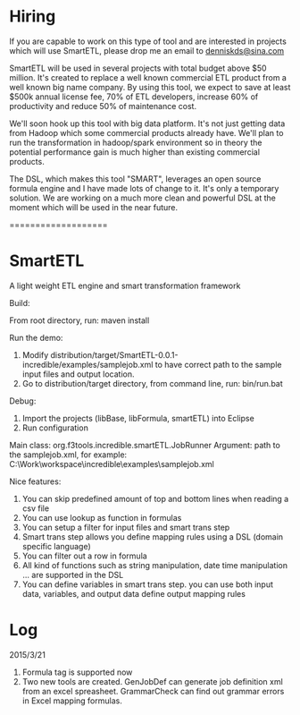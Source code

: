 # Hiring

If you are capable to work on this type of tool and are interested in projects which will use SmartETL, please drop me an email to denniskds@sina.com

SmartETL will be used in several projects with total budget above $50 million. It's created to replace a well known commercial ETL product from a well known big name company. By using this tool, we expect to save at least $500k annual license fee, 70% of ETL developers, increase 60% of productivity and reduce 50% of maintenance cost.

We'll soon hook up this tool with big data platform. It's not just getting data from Hadoop which some commercial products already have. We'll plan to run the transformation in hadoop/spark environment so in theory the potential performance gain is much higher than existing commercial products. 

The DSL, which makes this tool "SMART", leverages an open source formula engine and I have made lots of change to it. It's only a temporary solution. We are working on a much more clean and powerful DSL at the moment which will be used in the near future.

===================
# SmartETL
A light weight ETL engine and smart transformation framework

Build:

From root directory, run: maven install

Run the demo:
1. Modify distribution/target/SmartETL-0.0.1-incredible/examples/samplejob.xml to have correct path to the sample input files and output location.
2. Go to distribution/target directory, from command line, run: bin/run.bat

Debug:

1. Import the projects (libBase, libFormula, smartETL) into Eclipse
2. Run configuration

Main class: org.f3tools.incredible.smartETL.JobRunner
Argument: path to the samplejob.xml, for example: C:\Work\workspace\incredible\examples\samplejob.xml

Nice features:

1. You can skip predefined amount of top and bottom lines when reading a csv file
2. You can use lookup as function in formulas
3. You can setup a filter for input files and smart trans step
4. Smart trans step allows you define mapping rules using a DSL (domain specific language)
5. You can filter out a row in formula
6. All kind of functions such as string manipulation, date time manipulation ... are supported in the DSL
7. You can define variables in smart trans step. you can use both input data, variables, and output data define output mapping rules

# Log
2015/3/21
1. Formula tag is supported now
2. Two new tools are created. GenJobDef can generate job definition xml from an excel spreasheet. GrammarCheck can find out grammar errors in Excel mapping formulas.
